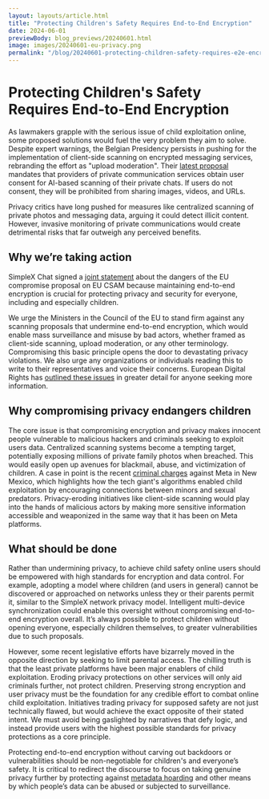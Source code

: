 ```yaml
---
layout: layouts/article.html
title: "Protecting Children's Safety Requires End-to-End Encryption"
date: 2024-06-01
previewBody: blog_previews/20240601.html
image: images/20240601-eu-privacy.png
permalink: "/blog/20240601-protecting-children-safety-requires-e2e-encryption.html"
---
```


# Protecting Children's Safety Requires End-to-End Encryption

As lawmakers grapple with the serious issue of child exploitation online, some proposed solutions would fuel the very problem they aim to solve. Despite expert warnings, the Belgian Presidency persists in pushing for the implementation of client-side scanning on encrypted messaging services, rebranding the effort as "upload moderation". Their [latest proposal](https://eur-lex.europa.eu/legal-content/EN/TXT/?uri=COM%3A2022%3A209%3AFIN&qid=1652451192472) mandates that providers of private communication services obtain user consent for AI-based scanning of their private chats. If users do not consent, they will be prohibited from sharing images, videos, and URLs.

Privacy critics have long pushed for measures like centralized scanning of private photos and messaging data, arguing it could detect illicit content. However, invasive monitoring of private communications would create detrimental risks that far outweigh any perceived benefits.

## Why we’re taking action

SimpleX Chat signed a [joint statement](https://www.globalencryption.org/2024/05/joint-statement-on-the-dangers-of-the-may-2024-council-of-the-eu-compromise-proposal-on-eu-csam/) about the dangers of the EU compromise proposal on EU CSAM because maintaining end-to-end encryption is crucial for protecting privacy and security for everyone, including and especially children. 

We urge the Ministers in the Council of the EU to stand firm against any scanning proposals that undermine end-to-end encryption, which would enable mass surveillance and misuse by bad actors, whether framed as client-side scanning, upload moderation, or any other terminology. Compromising this basic principle opens the door to devastating privacy violations. We also urge any organizations or individuals reading this to write to their representatives and voice their concerns. European Digital Rights has [outlined these issues](https://edri.org/our-work/be-scanned-or-get-banned/) in greater detail for anyone seeking more information.

## Why compromising privacy endangers children

The core issue is that compromising encryption and privacy makes innocent people vulnerable to malicious hackers and criminals seeking to exploit users data. Centralized scanning systems become a tempting target, potentially exposing millions of private family photos when breached. This would easily open up avenues for blackmail, abuse, and victimization of children. A case in point is the recent [criminal charges](https://techcrunch.com/2024/01/17/unredacted-meta-documents-reveal-historical-reluctance-to-protect-children-new-mexico-lawsuit/) against Meta in New Mexico, which highlights how the tech giant's algorithms enabled child exploitation by encouraging connections between minors and sexual predators. Privacy-eroding initiatives like client-side scanning would play into the hands of malicious actors by making more sensitive information accessible and weaponized in the same way that it has been on Meta platforms.

## What should be done

Rather than undermining privacy, to achieve child safety online users should be empowered with high standards for encryption and data control. For example, adopting a model where children (and users in general) cannot be discovered or approached on networks unless they or their parents permit it, similar to the SimpleX network privacy model. Intelligent multi-device synchronization could enable this oversight without compromising end-to-end encryption overall. It’s always possible to protect children without opening everyone, especially children themselves, to greater vulnerabilities due to such proposals.

However, some recent legislative efforts have bizarrely moved in the opposite direction by seeking to limit parental access. The chilling truth is that the least private platforms have been major enablers of child exploitation. Eroding privacy protections on other services will only aid criminals further, not protect children. Preserving strong encryption and user privacy must be the foundation for any credible effort to combat online child exploitation. Initiatives trading privacy for supposed safety are not just technically flawed, but would achieve the exact opposite of their stated intent. We must avoid being gaslighted by narratives that defy logic, and instead provide users with the highest possible standards for privacy protections as a core principle.

Protecting end-to-end encryption without carving out backdoors or vulnerabilities should be non-negotiable for children's and everyone’s safety. It is critical to redirect the discourse to focus on taking genuine privacy further by protecting against [metadata hoarding](https://simplex.chat/blog/20240416-dangers-of-metadata-in-messengers.html) and other means by which people’s data can be abused or subjected to surveillance.
